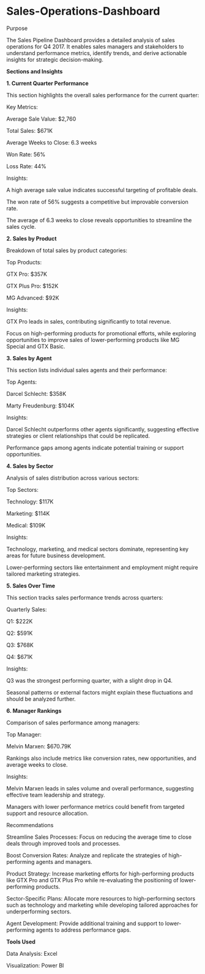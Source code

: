 # Sales-Operations-Dashboard

Purpose

The Sales Pipeline Dashboard provides a detailed analysis of sales operations for Q4 2017. It enables sales managers and stakeholders to understand performance metrics, identify trends, and derive actionable insights for strategic decision-making.

**Sections and Insights**

**1. Current Quarter Performance**

This section highlights the overall sales performance for the current quarter:

Key Metrics:

Average Sale Value: $2,760

Total Sales: $671K

Average Weeks to Close: 6.3 weeks

Won Rate: 56%

Loss Rate: 44%

Insights:

A high average sale value indicates successful targeting of profitable deals.

The won rate of 56% suggests a competitive but improvable conversion rate.

The average of 6.3 weeks to close reveals opportunities to streamline the sales cycle.

**2. Sales by Product**

Breakdown of total sales by product categories:

Top Products:

GTX Pro: $357K

GTX Plus Pro: $152K

MG Advanced: $92K

Insights:

GTX Pro leads in sales, contributing significantly to total revenue.

Focus on high-performing products for promotional efforts, while exploring opportunities to improve sales of lower-performing products like MG Special and GTX Basic.

**3. Sales by Agent**

This section lists individual sales agents and their performance:

Top Agents:

Darcel Schlecht: $358K

Marty Freudenburg: $104K

Insights:

Darcel Schlecht outperforms other agents significantly, suggesting effective strategies or client relationships that could be replicated.

Performance gaps among agents indicate potential training or support opportunities.

**4. Sales by Sector**

Analysis of sales distribution across various sectors:

Top Sectors:

Technology: $117K

Marketing: $114K

Medical: $109K

Insights:

Technology, marketing, and medical sectors dominate, representing key areas for future business development.

Lower-performing sectors like entertainment and employment might require tailored marketing strategies.

**5. Sales Over Time**

This section tracks sales performance trends across quarters:

Quarterly Sales:

Q1: $222K

Q2: $591K

Q3: $768K

Q4: $671K

Insights:

Q3 was the strongest performing quarter, with a slight drop in Q4.

Seasonal patterns or external factors might explain these fluctuations and should be analyzed further.

**6. Manager Rankings**

Comparison of sales performance among managers:

Top Manager:

Melvin Marxen: $670.79K

Rankings also include metrics like conversion rates, new opportunities, and average weeks to close.

Insights:

Melvin Marxen leads in sales volume and overall performance, suggesting effective team leadership and strategy.

Managers with lower performance metrics could benefit from targeted support and resource allocation.

Recommendations

Streamline Sales Processes: Focus on reducing the average time to close deals through improved tools and processes.

Boost Conversion Rates: Analyze and replicate the strategies of high-performing agents and managers.

Product Strategy: Increase marketing efforts for high-performing products like GTX Pro and GTX Plus Pro while re-evaluating the positioning of lower-performing products.

Sector-Specific Plans: Allocate more resources to high-performing sectors such as technology and marketing while developing tailored approaches for underperforming sectors.

Agent Development: Provide additional training and support to lower-performing agents to address performance gaps.

**Tools Used**

Data Analysis: Excel

Visualization: Power BI
